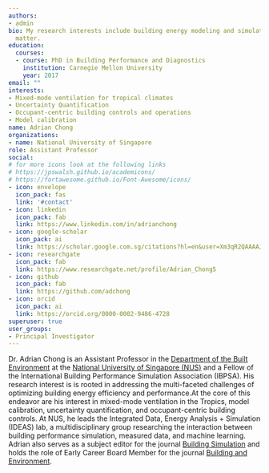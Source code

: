 ```yaml
---
authors:
- admin
bio: My research interests include building energy modeling and simulation
  matter.
education:
  courses:
  - course: PhD in Building Performance and Diagnostics
    institution: Carnegie Mellon University
    year: 2017
email: ""
interests:
- Mixed-mode ventilation for tropical climates
- Uncertainty Quantification
- Occupant-centric building controls and operations
- Model calibration
name: Adrian Chong
organizations:
- name: National University of Singapore
role: Assistant Professor
social:
# for more icons look at the following links
# https://jpswalsh.github.io/academicons/
# https://fortawesome.github.io/Font-Awesome/icons/
- icon: envelope
  icon_pack: fas
  link: '#contact'
- icon: linkedin
  icon_pack: fab
  link: https://www.linkedin.com/in/adrianchong
- icon: google-scholar
  icon_pack: ai
  link: https://scholar.google.com.sg/citations?hl=en&user=Xm3qR2QAAAAJ
- icon: researchgate
  icon_pack: fab
  link: https://www.researchgate.net/profile/Adrian_Chong5
- icon: github
  icon_pack: fab
  link: https://github.com/adchong
- icon: orcid
  icon_pack: ai
  link: https://orcid.org/0000-0002-9486-4728
superuser: true
user_groups:
- Principal Investigator
---
```


Dr. Adrian Chong is an Assistant Professor in the [Department of the Built Environment](https://cde.nus.edu.sg/dbe/) at the [National University of Singapore (NUS)](http://www.nus.edu.sg) and a Fellow of the International Building Performance Simulation Association (IBPSA). His research interest is is rooted in addressing the multi-faceted challenges of optimizing building energy efficiency and performance.At the core of this endeavor are his interest in mixed-mode ventilation in the Tropics, model calibration, uncertainty quantification, and occupant-centric building controls. At NUS, he leads the Integrated Data, Energy Analysis + Simulation (IDEAS) lab, a multidisciplinary group researching the interaction between building performance simulation, measured data, and machine learning. Adrian also serves as a subject editor for the journal [Building Simulation](https://www.springer.com/journal/12273) and holds the role of Early Career Board Member for the journal [Building and Environment](https://www.sciencedirect.com/journal/building-and-environment).



